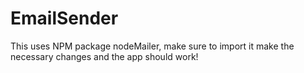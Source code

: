 # EmailSender
This uses NPM package nodeMailer, make sure to import it make the necessary changes and the app should work!
